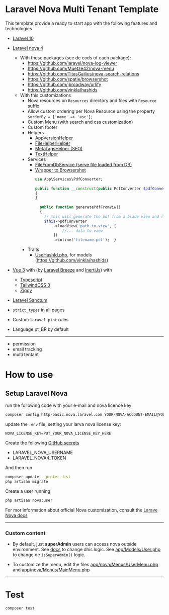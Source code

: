 # Laravel Nova Multi Tenant Template

This template provide a ready to start app with the following features and technologies
- [Laravel 10](https://laravel.com/docs/10.x)
- [Laravel nova 4](https://nova.laravel.com/docs)
  - With these packages (see de cods of each package):
    - https://github.com/laravel/nova-log-viewer
    - https://github.com/Muetze42/nova-menu
    - https://github.com/TitasGailius/nova-search-relations
    - https://github.com/spatie/browsershot
    - https://github.com/jbroadway/urlify
    - https://github.com/vinkla/hashids
  - With this customizations
    - Nova resources on `Resources` directory and files with `Resource` suffix
    - Allow custom ordering per Nova Resource using the property `$orderBy = ['name' => 'asc'];`
    - Custom Menu (with search and css customization)
    - Custom footer
    - Helpers
      - [AppVersionHelper](app/Helpers/AppVersion.php)
      - [FileHelperHelper](app/Helpers/FileHelper.php)
      - [MetaTagsHelper (SEO)](app/Helpers/MetaTagsHelper.php)
      - [TextHelper](app/Helpers/TextHelper.php)
    - Services
      - [FileFromDbService (serve file loaded from DB)](app/Services/FileFromDbService.php) 
      - [Wrapper to Browsershot](app/Services/PdfConverter.php)
        ```php
        use App\Services\PdfConverter;
          
        public function __construct(public PdfConverter $pdfConverter)
        {
        }
            
          public function generatePdfFromViw()
          {
            // this will generate the pdf from a blade view and render it in the browser
            $this->pdfConverter
                ->loadView('path.to-view', [
                    //... data to view
                ])
                ->inline('filename.pdf');  }
        ```
    - Traits
      - [UseHashId.php](app/Traits/UseHashId.php), for models (https://github.com/vinkla/hashids)

     
- [Vue 3](https://vuejs.org/guide) with (by [Laravel Breeze](https://laravel.com/docs/10.x/starter-kits#breeze-and-inertia) and [InertiJs](https://inertiajs.com/)) with
  - [Typescript](https://vuejs.org/guide/typescript/overview.html)
  - [TailwindCSS 3](https://tailwindcss.com/docs)
  - [Ziggy](https://github.com/tighten/ziggy)
- [Laravel Sanctum](https://laravel.com/docs/10.x/sanctum)
- `strict_types` in all pages
- Custom `laravel pint` rules
- Language pt_BR by default


----


- permission
- email tracking
- multi tentant 





# How to use

## Setup Laravel Nova
run the following code with your e-mail and nova licence key
 ```bash
 composer config http-basic.nova.laravel.com YOUR-NOVA-ACCOUNT-EMAIL@YOUR-DOMAIN.COM YOUR-LICENSE-KEY
 ```

update the `.env` file, setting your larva nova license key:
```dotenv
NOVA_LICENSE_KEY=PUT_YOUR_NOVA_LICENSE_KEY_HERE
```

Create the following [GitHub secrets](https://docs.github.com/pt/actions/security-guides/encrypted-secrets)
- LARAVEL_NOVA_USERNAME
- LARAVEL_NOVA4_TOKEN

And then run
```bash
composer update --prefer-dist
php artisan migrate
```

Create a user running
```bash
php artisan nova:user
```

For mor information about official Nova customization, consult the [Larave Nova docs](https://nova.laravel.com/docs/installation.html)

---
### Custom content
- By default, just **superAdmin** users can access nova outside environment.
  See [docs](https://nova.laravel.com/docs/installation.html#authorizing-access-to-nova) to change dhis logic. See [app/Models/User.php](app/Models/User.php) to change de `isSuperAdmin()` logic.

- To customize the menu, edit the files [app/nova/Menus/UserMenu.php](app/nova/Menus/UserMenu.php) and [app/nova/Menus/MainMenu.php](app/nova/Menus/MainMenu.php)

---


# Test
```bash
composer test
```
